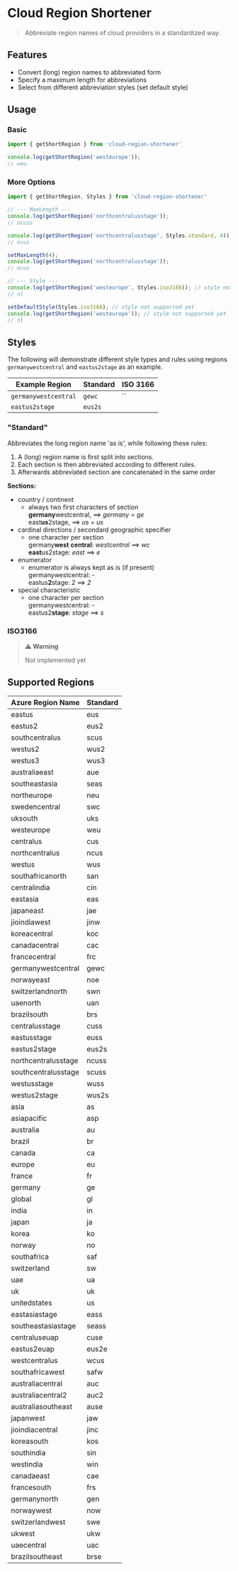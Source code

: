 # Cloud Region Shortener

> Abbreviate region names of cloud providers in a standardized way.

## Features
- Convert (long) region names to abbreviated form
- Specify a maximum length for abbreviations
- Select from different abbreviation styles (set default style)

## Usage
### Basic
```typescript
import { getShortRegion } from 'cloud-region-shortener'

console.log(getShortRegion('westeurope'));
// weu
```

### More Options
```typescript
import { getShortRegion, Styles } from 'cloud-region-shortener'

// --- MaxLength ---
console.log(getShortRegion('northcentralusstage')); 
// ncuss

console.log(getShortRegion('northcentralusstage', Styles.standard, 4));
// ncus 

setMaxLength(4);
console.log(getShortRegion('northcentralusstage')); 
// ncus

// --- Style ---
console.log(getShortRegion('westeurope', Styles.iso3166)); // style not supported yet
// nl

setDefaultStyle(Styles.iso3166); // style not supported yet
console.log(getShortRegion('westeurope')); // style not supported yet
// nl
```


## Styles
The following will demonstrate different style types and rules using regions `germanywestcentral` and `eastus2stage` as an example.

| Example Region       | Standard | ISO 3166 |
| -------------------- | -------- | -------- |
| `germanywestcentral` | `gewc`   | ``       |
| `eastus2stage`       | `eus2s`  |          |

### "Standard"
Abbreviates the long region name 'as is', while following these rules:  

1. A (long) region name is first split into sections. 
2. Each section is then abbreviated according to different rules. 
3. Afterwards abbreviated section are concatenated in the same order

**Sections:**
- country / continent 
  - always two first characters of section  
    **germany**westcentral, ==> _germany_ = _ge_  
    east**us**2stage, ==> _us_ = _us_
- cardinal directions / secondard geographic specifier 
  - one character per section  
    germany**west** **central**: _westcentral_ ==> _wc_  
    **east**us2stage: _east_ ==> _e_  
- enumerator 
  - enumerator is always kept as is (if present)  
    germanywestcentral: -  
    eastus**2**stage: _2_ ==> _2_  
- special characteristic
  - one character per section  
    germanywestcentral: -  
    eastus2**stage**: _stage_ ==> _s_  


### ISO3166
> **⚠️ Warning**
>
> Not implemented yet

## Supported Regions
| Azure Region Name   | Standard |
| ------------------- | -------- |
| eastus              | eus      |
| eastus2             | eus2     |
| southcentralus      | scus     |
| westus2             | wus2     |
| westus3             | wus3     |
| australiaeast       | aue      |
| southeastasia       | seas     |
| northeurope         | neu      |
| swedencentral       | swc      |
| uksouth             | uks      |
| westeurope          | weu      |
| centralus           | cus      |
| northcentralus      | ncus     |
| westus              | wus      |
| southafricanorth    | san      |
| centralindia        | cin      |
| eastasia            | eas      |
| japaneast           | jae      |
| jioindiawest        | jinw     |
| koreacentral        | koc      |
| canadacentral       | cac      |
| francecentral       | frc      |
| germanywestcentral  | gewc     |
| norwayeast          | noe      |
| switzerlandnorth    | swn      |
| uaenorth            | uan      |
| brazilsouth         | brs      |
| centralusstage      | cuss     |
| eastusstage         | euss     |
| eastus2stage        | eus2s    |
| northcentralusstage | ncuss    |
| southcentralusstage | scuss    |
| westusstage         | wuss     |
| westus2stage        | wus2s    |
| asia                | as       |
| asiapacific         | asp      |
| australia           | au       |
| brazil              | br       |
| canada              | ca       |
| europe              | eu       |
| france              | fr       |
| germany             | ge       |
| global              | gl       |
| india               | in       |
| japan               | ja       |
| korea               | ko       |
| norway              | no       |
| southafrica         | saf      |
| switzerland         | sw       |
| uae                 | ua       |
| uk                  | uk       |
| unitedstates        | us       |
| eastasiastage       | eass     |
| southeastasiastage  | seass    |
| centraluseuap       | cuse     |
| eastus2euap         | eus2e    |
| westcentralus       | wcus     |
| southafricawest     | safw     |
| australiacentral    | auc      |
| australiacentral2   | auc2     |
| australiasoutheast  | ause     |
| japanwest           | jaw      |
| jioindiacentral     | jinc     |
| koreasouth          | kos      |
| southindia          | sin      |
| westindia           | win      |
| canadaeast          | cae      |
| francesouth         | frs      |
| germanynorth        | gen      |
| norwaywest          | now      |
| switzerlandwest     | swe      |
| ukwest              | ukw      |
| uaecentral          | uac      |
| brazilsoutheast     | brse     |
